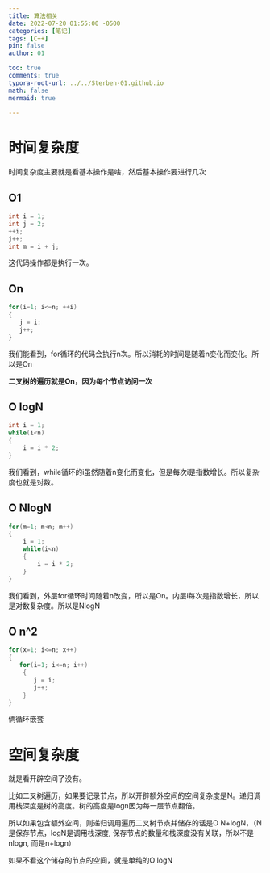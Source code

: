 ```yaml
---
title: 算法相关
date: 2022-07-20 01:55:00 -0500
categories: [笔记]
tags: [C++]
pin: false
author: 01

toc: true
comments: true
typora-root-url: ../../Sterben-01.github.io
math: false
mermaid: true
  
---
```




# 时间复杂度

时间复杂度主要就是看基本操作是啥，然后基本操作要进行几次

## O1

```c++
int i = 1;
int j = 2;
++i;
j++;
int m = i + j;
```

这代码操作都是执行一次。

## On

```c++
for(i=1; i<=n; ++i)
{
   j = i;
   j++;
}
```

我们能看到，for循环的代码会执行n次。所以消耗的时间是随着n变化而变化。所以是On

**二叉树的遍历就是On，因为每个节点访问一次**

## O logN

```c++
int i = 1;
while(i<n)
{
    i = i * 2;
}
```

我们看到，while循环的i虽然随着n变化而变化，但是每次i是指数增长。所以复杂度也就是对数。

## O NlogN

```c++
for(m=1; m<n; m++)
{
    i = 1;
    while(i<n)
    {
        i = i * 2;
    }
}
```

我们看到，外层for循环时间随着n改变，所以是On。内层i每次是指数增长，所以是对数复杂度。所以是NlogN

## O n^2

```c++
for(x=1; i<=n; x++)
{
   for(i=1; i<=n; i++)
    {
       j = i;
       j++;
    }
}
```

俩循环嵌套



# 空间复杂度

就是看开辟空间了没有。

比如二叉树遍历，如果要记录节点，所以开辟额外空间的空间复杂度是N。递归调用栈深度是树的高度。树的高度是logn因为每一层节点翻倍。

所以如果包含额外空间，则递归调用遍历二叉树节点并储存的话是O N+logN，（N是保存节点，logN是调用栈深度, 保存节点的数量和栈深度没有关联，所以不是nlogn, 而是n+logn）

如果不看这个储存的节点的空间，就是单纯的O logN

